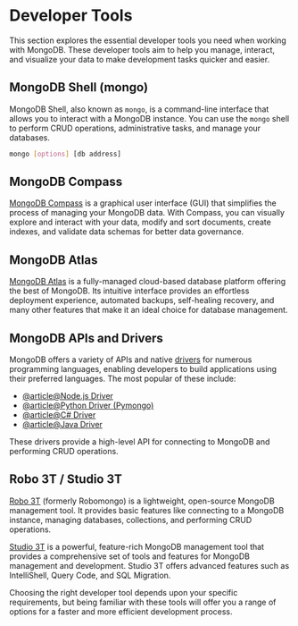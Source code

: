 # Developer Tools

This section explores the essential developer tools you need when working with MongoDB. These developer tools aim to help you manage, interact, and visualize your data to make development tasks quicker and easier.

## MongoDB Shell (mongo)

MongoDB Shell, also known as `mongo`, is a command-line interface that allows you to interact with a MongoDB instance. You can use the `mongo` shell to perform CRUD operations, administrative tasks, and manage your databases.

```bash
mongo [options] [db address]
```

## MongoDB Compass

[MongoDB Compass](https://www.mongodb.com/products/compass) is a graphical user interface (GUI) that simplifies the process of managing your MongoDB data. With Compass, you can visually explore and interact with your data, modify and sort documents, create indexes, and validate data schemas for better data governance.

## MongoDB Atlas

[MongoDB Atlas](https://www.mongodb.com/cloud/atlas) is a fully-managed cloud-based database platform offering the best of MongoDB. Its intuitive interface provides an effortless deployment experience, automated backups, self-healing recovery, and many other features that make it an ideal choice for database management.

## MongoDB APIs and Drivers

MongoDB offers a variety of APIs and native [drivers](https://docs.mongodb.com/drivers/) for numerous programming languages, enabling developers to build applications using their preferred languages. The most popular of these include:

- [@article@Node.js Driver](https://docs.mongodb.com/drivers/node/)
- [@article@Python Driver (Pymongo)](https://docs.mongodb.com/drivers/pymongo/)
- [@article@C# Driver](https://docs.mongodb.com/drivers/csharp/)
- [@article@Java Driver](https://docs.mongodb.com/drivers/java/)

These drivers provide a high-level API for connecting to MongoDB and performing CRUD operations.

## Robo 3T / Studio 3T

[Robo 3T](https://robomongo.org/) (formerly Robomongo) is a lightweight, open-source MongoDB management tool. It provides basic features like connecting to a MongoDB instance, managing databases, collections, and performing CRUD operations.

[Studio 3T](https://studio3t.com/) is a powerful, feature-rich MongoDB management tool that provides a comprehensive set of tools and features for MongoDB management and development. Studio 3T offers advanced features such as IntelliShell, Query Code, and SQL Migration.

Choosing the right developer tool depends upon your specific requirements, but being familiar with these tools will offer you a range of options for a faster and more efficient development process.
